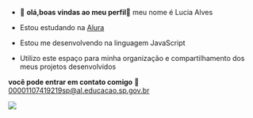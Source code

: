 - 👋 **olá,boas vindas ao meu perfil**🖤
meu nome é Lucia Alves


- Estou estudando na [Alura](https://www.alura.com.br)
- Estou me desenvolvendo na linguagem JavaScript
- Utilizo este espaço para minha organização e compartilhamento dos meus projetos desenvolvidos

**você pode entrar em contato comigo** 📧
00001107419219sp@al.educacao.sp.gov.br

![](https://media1.tenor.com/m/P-8ZvqnS4AwAAAAC/dancing-cat-dancing-kitten.gif)
